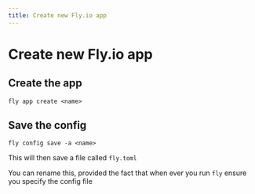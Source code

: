 ```yaml
---
title: Create new Fly.io app
---
```


# Create new Fly.io app

## Create the app

```shell
fly app create <name>
```

## Save the config

```shell
fly config save -a <name>
```

This will then save a file called `fly.toml`

You can rename this, provided the fact that when ever you run `fly` ensure you specify the config file
